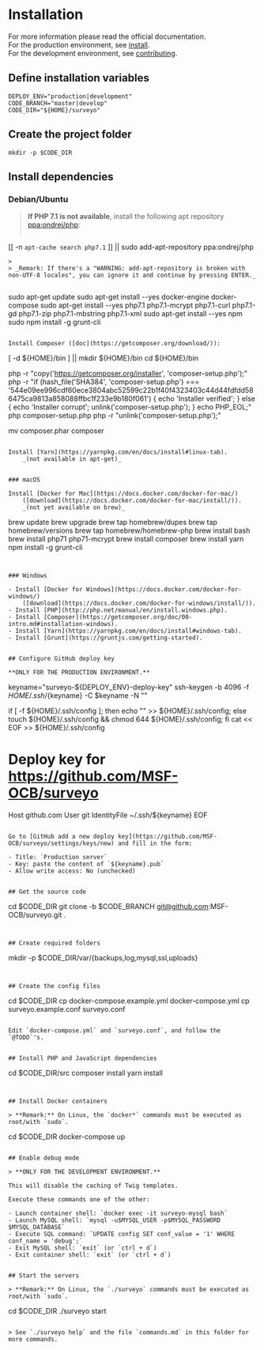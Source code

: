 # Installation

For more information please read the official documentation.  
For the production environment, see [install](https://doc.elabftw.net/install.html).  
For the development environment, see [contributing](https://doc.elabftw.net/contributing.html).


## Define installation variables

```
DEPLOY_ENV="production|development"
CODE_BRANCH="master|develop"
CODE_DIR="${HOME}/surveyo"
```


## Create the project folder

```
mkdir -p $CODE_DIR
```


## Install dependencies

### Debian/Ubuntu


> **If PHP 7.1 is not available**, install the following apt repository [ppa:ondrej/php](https://launchpad.net/~ondrej/+archive/ubuntu/php):
>
>```
[[ -n `apt-cache search php7.1` ]] || sudo add-apt-repository ppa:ondrej/php
```
>
> _Remark: If there's a "WARNING: add-apt-repository is broken with non-UTF-8 locales", you can ignore it and continue by pressing ENTER._


```
sudo apt-get update
sudo apt-get install --yes docker-engine docker-compose
sudo apt-get install --yes php7.1 php7.1-mcrypt php7.1-curl php7.1-gd php7.1-zip php7.1-mbstring php7.1-xml
sudo apt-get install --yes npm
sudo npm install -g grunt-cli
```

Install Composer ([doc](https://getcomposer.org/download/)):

```
[ -d ${HOME}/bin ] || mkdir ${HOME}/bin
cd ${HOME}/bin

php -r "copy('https://getcomposer.org/installer', 'composer-setup.php');"
php -r "if (hash_file('SHA384', 'composer-setup.php') === '544e09ee996cdf60ece3804abc52599c22b1f40f4323403c44d44fdfdd586475ca9813a858088ffbc1f233e9b180f061') { echo 'Installer verified'; } else { echo 'Installer corrupt'; unlink('composer-setup.php'); } echo PHP_EOL;"
php composer-setup.php
php -r "unlink('composer-setup.php');"

mv composer.phar composer
```

Install [Yarn](https://yarnpkg.com/en/docs/install#linux-tab).
    _(not available in apt-get)_


### macOS

Install [Docker for Mac](https://docs.docker.com/docker-for-mac/)
    ([download](https://docs.docker.com/docker-for-mac/install/)).
    _(not yet available on brew)_

```
brew update
brew upgrade
brew tap homebrew/dupes
brew tap homebrew/versions
brew tap homebrew/homebrew-php
brew install bash
brew install php71 php71-mcrypt
brew install composer
brew install yarn
npm install -g grunt-cli
```


### Windows

- Install [Docker for Windows](https://docs.docker.com/docker-for-windows/)
    ([download](https://docs.docker.com/docker-for-windows/install/)).
- Install [PHP](http://php.net/manual/en/install.windows.php).
- Install [Composer](https://getcomposer.org/doc/00-intro.md#installation-windows).
- Install [Yarn](https://yarnpkg.com/en/docs/install#windows-tab).
- Install [Grunt](https://gruntjs.com/getting-started).


## Configure GitHub deploy key

**ONLY FOR THE PRODUCTION ENVIRONMENT.**

```
keyname="surveyo-${DEPLOY_ENV}-deploy-key"
ssh-keygen -b 4096 -f ${HOME}/.ssh/${keyname} -C $keyname -N ""

if [ -f ${HOME}/.ssh/config ]; then echo "" >> ${HOME}/.ssh/config;
else touch ${HOME}/.ssh/config && chmod 644 ${HOME}/.ssh/config; fi
cat << EOF >> ${HOME}/.ssh/config
# Deploy key for https://github.com/MSF-OCB/surveyo
Host github.com
    User git
    IdentityFile ~/.ssh/${keyname}
EOF
```

Go to [GitHub add a new deploy key](https://github.com/MSF-OCB/surveyo/settings/keys/new) and fill in the form:

- Title: `Production server`
- Key: paste the content of `${keyname}.pub`
- Allow write access: No (unchecked)


## Get the source code

```
cd $CODE_DIR
git clone -b $CODE_BRANCH git@github.com:MSF-OCB/surveyo.git .
```


## Create required folders

```
mkdir -p $CODE_DIR/var/{backups,log,mysql,ssl,uploads}
```


## Create the config files

```
cd $CODE_DIR
cp docker-compose.example.yml docker-compose.yml
cp surveyo.example.conf surveyo.conf
```

Edit `docker-compose.yml` and `surveyo.conf`, and follow the `@TODO`'s.


## Install PHP and JavaScript dependencies

```
cd $CODE_DIR/src
composer install
yarn install
```


## Install Docker containers

> **Remark:** On Linux, the `docker*` commands must be executed as root/with `sudo`.

```
cd $CODE_DIR
docker-compose up
```

## Enable debug mode

> **ONLY FOR THE DEVELOPMENT ENVIRONMENT.**

This will disable the caching of Twig templates.

Execute these commands one of the other:

- Launch container shell: `docker exec -it surveyo-mysql bash`
- Launch MySQL shell: `mysql -u$MYSQL_USER -p$MYSQL_PASSWORD $MYSQL_DATABASE`
- Execute SQL command: `UPDATE config SET conf_value = '1' WHERE conf_name = 'debug';`
- Exit MySQL shell: `exit` (or `ctrl + d`)
- Exit container shell: `exit` (or `ctrl + d`)


## Start the servers

> **Remark:** On Linux, the `./surveyo` commands must be executed as root/with `sudo`.

```
cd $CODE_DIR
./surveyo start
```

> See `./surveyo help` and the file `commands.md` in this folder for more commands.
